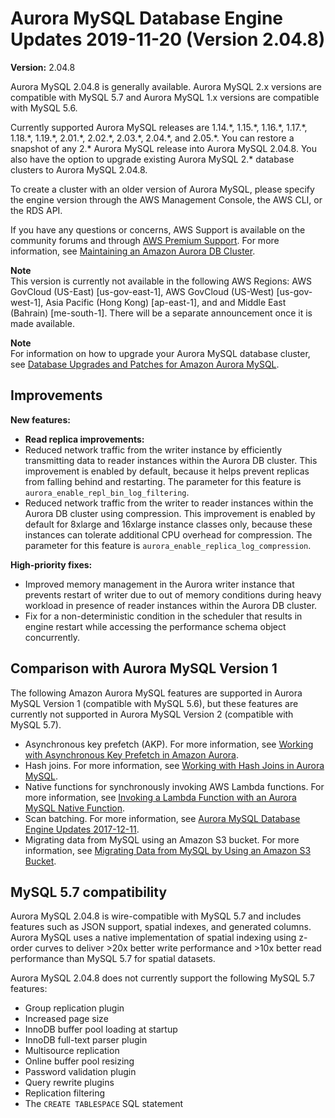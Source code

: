 # Aurora MySQL Database Engine Updates 2019\-11\-20 \(Version 2\.04\.8\)<a name="AuroraMySQL.Updates.2048"></a>

**Version:** 2\.04\.8

Aurora MySQL 2\.04\.8 is generally available\. Aurora MySQL 2\.x versions are compatible with MySQL 5\.7 and Aurora MySQL 1\.x versions are compatible with MySQL 5\.6\.

 Currently supported Aurora MySQL releases are 1\.14\.\*, 1\.15\.\*, 1\.16\.\*, 1\.17\.\*, 1\.18\.\*, 1\.19\.\*, 2\.01\.\*, 2\.02\.\*, 2\.03\.\*, 2\.04\.\*, and 2\.05\.\*\. You can restore a snapshot of any 2\.\* Aurora MySQL release into Aurora MySQL 2\.04\.8\. You also have the option to upgrade existing Aurora MySQL 2\.\* database clusters to Aurora MySQL 2\.04\.8\. 

 To create a cluster with an older version of Aurora MySQL, please specify the engine version through the AWS Management Console, the AWS CLI, or the RDS API\. 

If you have any questions or concerns, AWS Support is available on the community forums and through [AWS Premium Support](http://aws.amazon.com/support)\. For more information, see [Maintaining an Amazon Aurora DB Cluster](USER_UpgradeDBInstance.Maintenance.md)\.

**Note**  
 This version is currently not available in the following AWS Regions: AWS GovCloud \(US\-East\) \[us\-gov\-east\-1\], AWS GovCloud \(US\-West\) \[us\-gov\-west\-1\], Asia Pacific \(Hong Kong\) \[ap\-east\-1\], and and Middle East \(Bahrain\) \[me\-south\-1\]\. There will be a separate announcement once it is made available\. 

**Note**  
For information on how to upgrade your Aurora MySQL database cluster, see [Database Upgrades and Patches for Amazon Aurora MySQL](AuroraMySQL.Updates.md#AuroraMySQL.Updates.Patching)\.

## Improvements<a name="AuroraMySQL.Updates.2048.Improvements"></a>

 **New features:** 
+  **Read replica improvements:** 
  +  Reduced network traffic from the writer instance by efficiently transmitting data to reader instances within the Aurora DB cluster\. This improvement is enabled by default, because it helps prevent replicas from falling behind and restarting\. The parameter for this feature is `aurora_enable_repl_bin_log_filtering`\. 
  +  Reduced network traffic from the writer to reader instances within the Aurora DB cluster using compression\. This improvement is enabled by default for 8xlarge and 16xlarge instance classes only, because these instances can tolerate additional CPU overhead for compression\. The parameter for this feature is `aurora_enable_replica_log_compression`\. 

 **High\-priority fixes:** 
+  Improved memory management in the Aurora writer instance that prevents restart of writer due to out of memory conditions during heavy workload in presence of reader instances within the Aurora DB cluster\. 
+  Fix for a non\-deterministic condition in the scheduler that results in engine restart while accessing the performance schema object concurrently\. 

## Comparison with Aurora MySQL Version 1<a name="AuroraMySQL.Updates.2048.Compare56"></a>

The following Amazon Aurora MySQL features are supported in Aurora MySQL Version 1 \(compatible with MySQL 5\.6\), but these features are currently not supported in Aurora MySQL Version 2 \(compatible with MySQL 5\.7\)\.
+ Asynchronous key prefetch \(AKP\)\. For more information, see [Working with Asynchronous Key Prefetch in Amazon Aurora](AuroraMySQL.BestPractices.md#Aurora.BestPractices.AKP)\.
+ Hash joins\. For more information, see [Working with Hash Joins in Aurora MySQL](AuroraMySQL.BestPractices.md#Aurora.BestPractices.HashJoin)\.
+ Native functions for synchronously invoking AWS Lambda functions\. For more information, see [Invoking a Lambda Function with an Aurora MySQL Native Function](AuroraMySQL.Integrating.Lambda.md#AuroraMySQL.Integrating.NativeLambda)\.
+ Scan batching\. For more information, see [Aurora MySQL Database Engine Updates 2017\-12\-11](AuroraMySQL.Updates.20171211.md)\.
+ Migrating data from MySQL using an Amazon S3 bucket\. For more information, see [Migrating Data from MySQL by Using an Amazon S3 Bucket](AuroraMySQL.Migrating.ExtMySQL.md#AuroraMySQL.Migrating.ExtMySQL.S3)\.

## MySQL 5\.7 compatibility<a name="AuroraMySQL.Updates.2048.Compatibility"></a>

Aurora MySQL 2\.04\.8 is wire\-compatible with MySQL 5\.7 and includes features such as JSON support, spatial indexes, and generated columns\. Aurora MySQL uses a native implementation of spatial indexing using z\-order curves to deliver >20x better write performance and >10x better read performance than MySQL 5\.7 for spatial datasets\.

Aurora MySQL 2\.04\.8 does not currently support the following MySQL 5\.7 features:
+ Group replication plugin
+ Increased page size
+ InnoDB buffer pool loading at startup
+ InnoDB full\-text parser plugin
+ Multisource replication
+ Online buffer pool resizing
+ Password validation plugin
+ Query rewrite plugins
+ Replication filtering
+ The `CREATE TABLESPACE` SQL statement